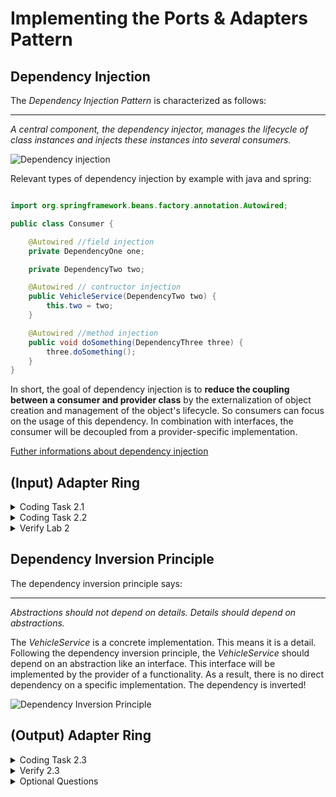 # Implementing the Ports & Adapters Pattern

## Dependency Injection

The _Dependency Injection Pattern_ is characterized as follows:

---
_A central component, the dependency injector, manages the lifecycle of class instances and injects these instances into
several consumers._

![Dependency injection](../img/di.png)

Relevant types of dependency injection by example with java and spring:

```java

import org.springframework.beans.factory.annotation.Autowired;

public class Consumer {

    @Autowired //field injection
    private DependencyOne one;

    private DependencyTwo two;

    @Autowired // contructor injection
    public VehicleService(DependencyTwo two) {
        this.two = two;
    }

    @Autowired //method injection
    public void doSomething(DependencyThree three) {
        three.doSomething();
    }
}
```

In short, the goal of dependency injection is to **reduce the coupling between a consumer and provider class** by the
externalization of object creation and management of the object's lifecycle. So consumers can focus on the usage of
this dependency. In combination with interfaces, the consumer will be decoupled from a provider-specific implementation.

[Futher informations about dependency injection](https://martinfowler.com/articles/dipInTheWild.html)

## (Input) Adapter Ring

<details>
   <summary>Coding Task 2.1</summary>

<b>Create a HTTP Input Adapter and Connect It to the Domain</b>
<br/>
The class-stereotype <i>Controller</i> is the place to
<ul>
   <li>implement HTTP-based inbound into our application,</li>
   <li>wiring incoming use cases to execute domain functionality and,</li>
   <li>transform domain-related exceptions to HTTP status codes.</li>
</ul>

<ol>
<il>Create a <i>VehicleController</i> and place it in the designated package</il>
<il>Implement the REST endpoint <i>/vehicle/{vin}</i> and return a hard-coded vehicle object. Use following method
   signature and the below value for the vin.</il>
<il>Ignore any framework specific annotations and configurations</il>

```java

WP0ZZZ99ZTS392155

```

</ol>

<details>
   <summary>Java</summary>

```java

public Vehicle readVehicle(String vin) {...}

```

</details>

<details>
   <summary>Kotlin</summary>

```kotlin

fun readVehicle(vin: String): Vehicle {...}

```

</details>

<details>
   <summary>C#</summary>

```java

public VehicleRootEntity ReadVehicle(string vin) {...} 

```

</details>

</details>

<details>
   <summary>Coding Task 2.2</summary>

   <b>Call the Domain</b>

   <ol>
      <li>Create the incoming use case <i>VehicleQuery</i> with the method</li>
      <li>Replace the hard-coded <i>Vehicle</i> within <i>VehicleController</i> with the usage of <i>VehicleQuery</i></li>
      <li>The dependency between <i>VehicleController</i> and <i>VehicleQuery</i> should be resolved via <i>constructor injection</i></li>
      <li>Implement the incoming usecase <i>VehicleQuery</i> through <i>VehicleService</i></li>
   </ol>

<details>
   <summary>Java</summary>

```java

Vehicle findByVin(Vin vin);

```

</details>
<details>
<summary>Kotlin</summary>

```kotlin

fun findByVin(vin: Vin): Vehicle

```

</details>

<details>
<summary>C#</summary>

```java

VehicleRootEntity FindByVin(string vin) {...} 

```

</details>

</details>

<details>
<summary>Verify Lab 2</summary>


<b>RUN</b> InputAdapter_Task_2_1_2_2
<br/>
<b>RUN</b> ArchitectureTest_Task_2_1_2_2

</details>

## Dependency Inversion Principle

The dependency inversion principle says:

---
_Abstractions should not depend on details. Details should depend on abstractions._

The _VehicleService_ is a concrete implementation. This means it is a detail. Following the dependency inversion
principle, the _VehicleService_ should depend on an abstraction like an interface. 
This interface will be implemented by the provider of a functionality. As a result, there is no direct dependency on a 
specific implementation. The dependency is inverted!

![Dependency Inversion Principle](../img/dependency-inversion.png)

## (Output) Adapter Ring

<details>
   <summary>Coding Task 2.3</summary>
   <b>Introduce a Outgoing Use Case and Create a Database Adapter</b>

   The class-stereotype <i>Repository</i> is the place to
   <ul>
      <li>wire a JdbcRepository or JpaRepository,</li>
      <li>connect to a database with plain jdbc,</li>
      <li>define and execute sql statements as well as</li>
      <li>handle sql errors.</li>
   </ul>
   
   <ol>
      <li>Create the outgoing usecase <i>VehicleDbQuery</i> with the method</li>
      <li>Create the repository <i>VehicleRepository</i> and place it in the designated package</li>
      <li>The repository should implement <i>VehicleDbQuery</i> and should return a hard-coded <i>Vehicle</i> instance</li>
      <li>Replace the hard-coded <i>Vehicle</i> within <i>VehicleService</i> with the usage of <i>VehicleDbQuery</i></li>
      <li>The dependency between <i>VehicleService</i> and <i>VehicleDbQuery</i> should be resolved via <i>constructor injection</i></li>
   </ol>

<details>
   <summary>Java</summary>

```java

Vehicle findVehicleByVin(Vin vin);

```

</details>

<details>
   <summary>Kotlin</summary>

```kotlin

fun findVehicleByVin(vin: Vin): Vehicle

```
</details>

<details>
   <summary>C#</summary>

```java

VehicleRootEntity FindVehicleByVin(Vin vin) {...} 

```

</details>

</details>

<details>
   <summary>Verify 2.3</summary>
   <b>RUN</b> OutputAdapter_Task_2_3
   <br/>
   <b>RUN</b> ArchitectureTest_Task_2_3
</details>

<details>
   <summary>Optional Questions</summary>

For dealing with persistence aspects spring-data-jpa or spring-data-jdbc uses annotations like
<i>@Entity</i>, <i>@Table</i>, <i>@Id</i>, <i>@Column</i>, etc. Often this concepts need also an empty constructor as
well as setter and getters for all properties.

```java

@Table("vehicle")  //jdbc
@Entity //jpa
public class Vehicle {

    @Column("vin")
    @Id
    private Vin vin;

    //...

    public Vehicle() {
    }

    public Vehicle(Vin vin) {
        //...
    }

    //getter and setter
}

```
<ol>
   <li>
      Regarding the above code example answer following questions:
      <ol>
         <li>Is the domain object <i>Vehicle</i> decoupled from infrastructure aspects?</li>
         <li>Is it possible to ensure a valid creation of the domain object like implemented in Lab 1?</li>
         <li>Is there fully control that the domain object state stays valid over the lifetime of the object?</li>
      </ol>
   </li>
   <li>
      Is a value object a good structure for a relational database? What are benefits of a value object like the <i>Vin</i>?
   </li>
   <li>
      How would you describe the relationship between dependency inversion and dependency injection?
   </li>
   <li>
      How would you describe the single responsibility principles for the following classes? Make two or three bullet
      points.
      <ul>
         <li><i></i>VehicleController</i>,</li>
         <li><i>VehicleService</i>,</li>
         <li><i>VehicleRepository</i> and</li>
         <li><i>Vehicle</i></li>
      </ul>
      <details>
         <summary>Example</summary>
         The responsibility of <i>VehicleController</i> with the stereoytpe <i>Controller</i> is:
         <ul>
            <li>...</li>
            <li>...</li>
            <li>...</li>
         </ul>
      </details>
   </li>
</ol>